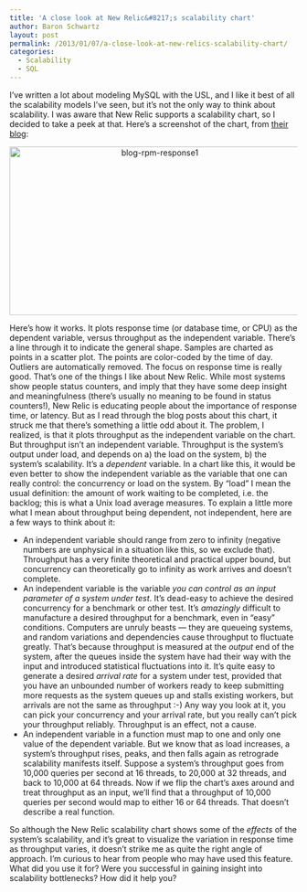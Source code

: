 ```yaml
---
title: 'A close look at New Relic&#8217;s scalability chart'
author: Baron Schwartz
layout: post
permalink: /2013/01/07/a-close-look-at-new-relics-scalability-chart/
categories:
  - Scalability
  - SQL
---
```

I&#8217;ve written a lot about modeling MySQL with the USL, and I like it best of all the scalability models I&#8217;ve seen, but it&#8217;s not the only way to think about scalability. I was aware that New Relic supports a scalability chart, so I decided to take a peek at that. Here&#8217;s a screenshot of the chart, from [their blog][1]: <p style="text-align: center;">
  <img class="aligncenter  wp-image-3012" alt="blog-rpm-response1" src="http://www.xaprb.com/blog/wp-content/uploads/2013/01/blog-rpm-response1.png" width="510" height="295" />
</p>

Here&#8217;s how it works. It plots response time (or database time, or CPU) as the dependent variable, versus throughput as the independent variable. There&#8217;s a line through it to indicate the general shape. Samples are charted as points in a scatter plot. The points are color-coded by the time of day. Outliers are automatically removed. 
The focus on response time is really good. That&#8217;s one of the things I like about New Relic. While most systems show people status counters, and imply that they have some deep insight and meaningfulness (there&#8217;s usually no meaning to be found in status counters!), New Relic is educating people about the importance of response time, or latency. 
But as I read through the blog posts about this chart, it struck me that there&#8217;s something a little odd about it. The problem, I realized, is that it plots throughput as the independent variable on the chart. But throughput isn&#8217;t an independent variable. Throughput is the system&#8217;s output under load, and depends on a) the load on the system, b) the system&#8217;s scalability. It&#8217;s a *dependent* variable. 
In a chart like this, it would be even better to show the independent variable as the variable that one can really control: the concurrency or load on the system. By &#8220;load&#8221; I mean the usual definition: the amount of work waiting to be completed, i.e. the backlog; this is what a Unix load average measures. 
To explain a little more what I mean about throughput being dependent, not independent, here are a few ways to think about it: 
*   An independent variable should range from zero to infinity (negative numbers are unphysical in a situation like this, so we exclude that). Throughput has a very finite theoretical and practical upper bound, but concurrency can theoretically go to infinity as work arrives and doesn&#8217;t complete.
*   An independent variable is the variable *you can control as an input parameter of a system under test*. It&#8217;s dead-easy to achieve the desired concurrency for a benchmark or other test. It&#8217;s *amazingly* difficult to manufacture a desired throughput for a benchmark, even in &#8220;easy&#8221; conditions. Computers are unruly beasts &#8212; they are queueing systems, and random variations and dependencies cause throughput to fluctuate greatly. That&#8217;s because throughput is measured at the *output* end of the system, after the queues inside the system have had their way with the input and introduced statistical fluctuations into it. It&#8217;s quite easy to generate a desired *arrival rate* for a system under test, provided that you have an unbounded number of workers ready to keep submitting more requests as the system queues up and stalls existing workers, but arrivals are not the same as throughput :-) Any way you look at it, you can pick your concurrency and your arrival rate, but you really can&#8217;t pick your throughput reliably. Throughput is an effect, not a cause.
*   An independent variable in a function must map to one and only one value of the dependent variable. But we know that as load increases, a system&#8217;s throughput rises, peaks, and then falls again as retrograde scalability manifests itself. Suppose a system&#8217;s throughput goes from 10,000 queries per second at 16 threads, to 20,000 at 32 threads, and back to 10,000 at 64 threads. Now if we flip the chart&#8217;s axes around and treat throughput as an input, we&#8217;ll find that a throughput of 10,000 queries per second would map to either 16 or 64 threads. That doesn&#8217;t describe a real function.

So although the New Relic scalability chart shows some of the *effects* of the system&#8217;s scalability, and it&#8217;s great to visualize the variation in response time as throughput varies, it doesn&#8217;t strike me as quite the right angle of approach. 
I&#8217;m curious to hear from people who may have used this feature. What did you use it for? Were you successful in gaining insight into scalability bottlenecks? How did it help you?

 [1]: http://blog.newrelic.com/2011/06/13/of-rainbows-and-polka-dots-new-relics-scalability-charts-explained/